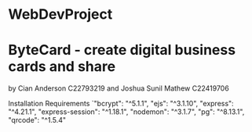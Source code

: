 # WebDevProject
# ByteCard - create digital business cards and share
by Cian Anderson C22793219 and Joshua Sunil Mathew C22419706



Installation Requirements 
 `"bcrypt": "^5.1.1",
    "ejs": "^3.1.10",
    "express": "^4.21.1",
    "express-session": "^1.18.1",
    "nodemon": "^3.1.7",
    "pg": "^8.13.1",
    "qrcode": "^1.5.4"
  
